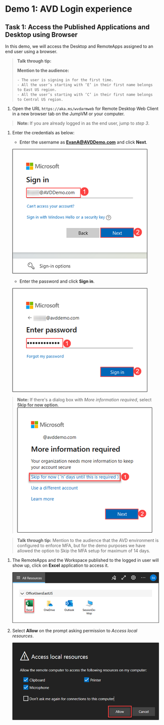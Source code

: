 # **Demo 1: AVD Login experience**


## **Task 1: Access the Published Applications and Desktop using Browser**

In this demo, we will access the Desktop and RemoteApps assigned to an end user using a browser.


>**Talk through tip:**
>
>   **Mention to the audience:**
>
>     - The user is signing in for the first time. 
>     - All the user’s starting with ‘E’ in their first name belongs to East US region. 
>     - All the user’s starting with ‘C’ in their first name belongs to Central US region.


1. Open the URL `https://aka.ms/wvdarmweb` for Remote Desktop Web Client in a new browser tab on the JumpVM or your computer. 

>**Note:** If you are already logged in as the end user, jump to *step 3*.

1. Enter the credentials as below:

   - Enter the username as **EvanA@AVDDemo.com** and click **Next**.

   ![ws name.](media/img1.png)
   
   
   - Enter the password and click **Sign in**.

   ![ws name.](media/img2.png)


>**Note:** If there's a dialog box with *More information required*, select **Skip for now option**.
>![ws name.](media/img3.png)
>


>**Talk through tip:**
> Mention to the audience that the AVD environment is configured to enforce MFA, but for the demo purposes we have allowed the option to Skip the MFA setup for maximum of 14 days.


1. The RemoteApps and the Workspace published to the logged in user will show up, click on **Excel** application to access it.

   ![ws name.](media/img4.png)
   
2. Select **Allow** on the prompt asking permission to *Access local resources*.

   ![ws name.](media/img5.png)
